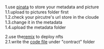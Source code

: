 1.use [pinata](https://app.pinata.cloud/pinmanager) to store your metadata and picture  
1.1.upload to pictures folder first  
1.2.check your pircutre's url store in the cloude  
1.3.change it in the metadata  
1.4.upload the metadata folder  

2.use the[remix](https://remix.ethereum.org/#lang=en&optimize=false&runs=200&evmVersion=null&version=soljson-v0.8.22+commit.4fc1097e.js) to deploy nfts  
2.1.write the [code file](https://github.com/xueyuanhuang/nft-workshop/blob/main/SimpleNft.sol) under "contract" folder  


